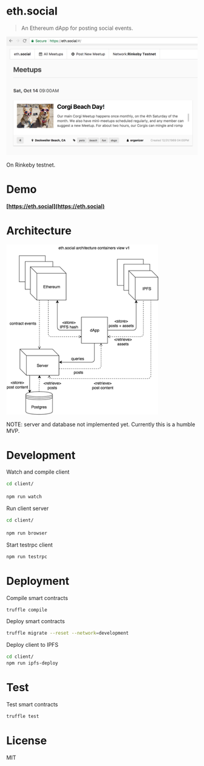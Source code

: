 # eth.social

> An Ethereum dApp for posting social events.

<img src="./screenshots/ethsocial_home.png" width="800">

On Rinkeby testnet.

# Demo

**[https://eth.social](https://eth.social)**

# Architecture

<img src="./diagrams/ethsocial-containers-view.png" width="400">

NOTE: server and database not implemented yet. Currently this is a humble MVP.

# Development

Watch and compile client

```bash
cd client/

npm run watch
```

Run client server

```bash
cd client/

npm run browser
```

Start testrpc client

```bash
npm run testrpc
```

# Deployment

Compile smart contracts

```bash
truffle compile
```

Deploy smart contracts

```bash
truffle migrate --reset --network=development
```

Deploy client to IPFS

```bash
cd client/
npm run ipfs-deploy
```

# Test

Test smart contracts

```bash
truffle test
```

# License

MIT
